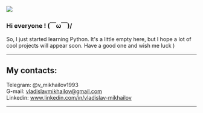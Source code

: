 ![](https://komarev.com/ghpvc/?username=vmih101&style=flat-square)

### Hi everyone ! (￣ω￣)/

So, I just started learning Python. It's a little empty here, but I hope a lot of cool projects will appear soon. Have a good one and wish me luck )
<hr>

## My contacts:<br>
Telegram: @v_mikhailov1993 <br>
G-mail: vladislavmikhailov@gmail.com <br>
Linkedin: www.linkedin.com/in/vladislav-mikhailov <br>
<hr>

